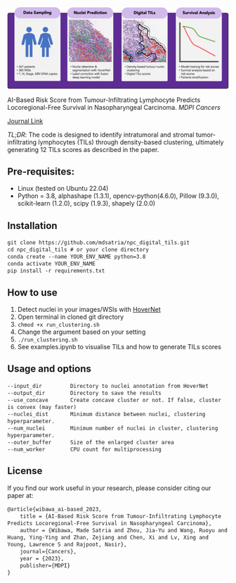 <img src="graphical_abstract.png" width=800>

AI-Based Risk Score from Tumour-Infiltrating Lymphocyte Predicts Locoregional-Free Survival in Nasopharyngeal Carcinoma. *MDPI Cancers*

[Journal Link](https://www.mdpi.com/2072-6694/15/24/5789)

*TL;DR*: The code is designed to identify intratumoral and stromal tumor-infiltrating lymphocytes (TILs) through density-based clustering, ultimately generating 12 TILs scores as described in the paper.

## Pre-requisites:
* Linux (tested on Ubuntu 22.04)
* Python = 3.8, alphashape (1.3.1), opencv-python(4.6.0), Pillow (9.3.0), scikit-learn (1.2.0), scipy (1.9.3), shapely (2.0.0)

## Installation

```
git clone https://github.com/mdsatria/npc_digital_tils.git
cd npc_digital_tils # or your clone directory
conda create --name YOUR_ENV_NAME python=3.8
conda activate YOUR_ENV_NAME
pip install -r requirements.txt
```

## How to use
1. Detect nuclei in your images/WSIs with [HoverNet](https://github.com/vqdang/hover_net)
2. Open terminal in cloned git directory 
3. `chmod +x run_clustering.sh` 
4. Change the argument based on your setting
5. `./run_clustering.sh`
6. See examples.ipynb to visualise TILs and how to generate TILs scores

## Usage and options
```
--input_dir         Directory to nuclei annotation from HoverNet
--output_dir        Directory to save the results
--use_concave       Create concave cluster or not. If false, cluster is convex (may faster)
--nuclei_dist       Minimum distance between nuclei, clustering hyperparameter.
--num_nuclei        Minimum number of nuclei in cluster, clustering hyperparameter.
--outer_buffer      Size of the enlarged cluster area
--num_worker        CPU count for multiprocessing
```

## License
If you find our work useful in your research, please consider citing our paper at:
```
@article{wibawa_ai-based_2023,
	title = {AI-Based Risk Score from Tumour-Infiltrating Lymphocyte Predicts Locoregional-Free Survival in Nasopharyngeal Carcinoma},
	author = {Wibawa, Made Satria and Zhou, Jia-Yu and Wang, Ruoyu and Huang, Ying-Ying and Zhan, Zejiang and Chen, Xi and Lv, Xing and Young, Lawrence S and Rajpoot, Nasir},
	journal={Cancers},
	year = {2023},
	publisher={MDPI}
}
```